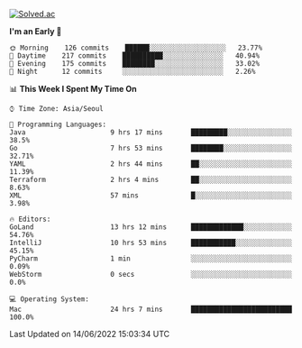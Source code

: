 [![Solved.ac](http://mazassumnida.wtf/api/v2/generate_badge?boj=kuckjwi)](https://solved.ac/kuckjwi)
<!--START_SECTION:waka-->
**I'm an Early 🐤** 

```text
🌞 Morning    126 commits    ██████░░░░░░░░░░░░░░░░░░░   23.77% 
🌆 Daytime    217 commits    ██████████░░░░░░░░░░░░░░░   40.94% 
🌃 Evening    175 commits    ████████░░░░░░░░░░░░░░░░░   33.02% 
🌙 Night      12 commits     ░░░░░░░░░░░░░░░░░░░░░░░░░   2.26%

```


📊 **This Week I Spent My Time On** 

```text
⌚︎ Time Zone: Asia/Seoul

💬 Programming Languages: 
Java                     9 hrs 17 mins       █████████░░░░░░░░░░░░░░░░   38.5% 
Go                       7 hrs 53 mins       ████████░░░░░░░░░░░░░░░░░   32.71% 
YAML                     2 hrs 44 mins       ██░░░░░░░░░░░░░░░░░░░░░░░   11.39% 
Terraform                2 hrs 4 mins        ██░░░░░░░░░░░░░░░░░░░░░░░   8.63% 
XML                      57 mins             █░░░░░░░░░░░░░░░░░░░░░░░░   3.98%

🔥 Editors: 
GoLand                   13 hrs 12 mins      █████████████░░░░░░░░░░░░   54.76% 
IntelliJ                 10 hrs 53 mins      ███████████░░░░░░░░░░░░░░   45.15% 
PyCharm                  1 min               ░░░░░░░░░░░░░░░░░░░░░░░░░   0.09% 
WebStorm                 0 secs              ░░░░░░░░░░░░░░░░░░░░░░░░░   0.0%

💻 Operating System: 
Mac                      24 hrs 7 mins       █████████████████████████   100.0%

```


 Last Updated on 14/06/2022 15:03:34 UTC
<!--END_SECTION:waka-->
